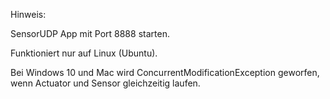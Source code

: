Hinweis: 


SensorUDP App mit Port 8888 starten.


Funktioniert nur auf Linux (Ubuntu). 

Bei Windows 10 und Mac wird ConcurrentModificationException geworfen, wenn Actuator und Sensor gleichzeitig laufen. 

